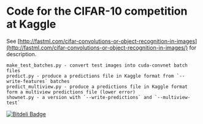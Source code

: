 Code for the CIFAR-10 competition at Kaggle
===========================================

See [http://fastml.com/cifar-convolutions-or-object-recognition-in-images](http://fastml.com/cifar-convolutions-or-object-recognition-in-images/) for description.

	make_test_batches.py - convert test images into cuda-convnet batch files
	predict.py - produce a predictions file in Kaggle format from `--write-features` batches
	predict_multiview.py - produce a predictions file in Kaggle format form a multiview predictions file (lower error)
	shownet.py - a version with `--write-predictions` and `--multiview-test`

[![Bitdeli Badge](https://d2weczhvl823v0.cloudfront.net/zygmuntz/kaggle-cifar/trend.png)](https://bitdeli.com/free "Bitdeli Badge")

